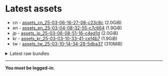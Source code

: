# Latest assets
- cn - [assets_cn_25-03-06-16-27-08-c23c8c](https://github.com/ArknightsAssets/NewAssets/actions/runs/13712537846/artifacts/2708326419) (2.0GiB)
- en - [assets_en_25-03-04-08-32-55-c7c664](https://github.com/ArknightsAssets/NewAssets/actions/runs/13770778934/artifacts/2724179221) (1.9GiB)
- jp - [assets_jp_25-03-06-08-51-16-c4ed1d](https://github.com/ArknightsAssets/NewAssets/actions/runs/13759041250/artifacts/2720433824) (2.0GiB)
- kr - [assets_kr_25-03-03-10-33-41-ce14b7](https://github.com/ArknightsAssets/NewAssets/actions/runs/13759041250/artifacts/2720410232) (1.9GiB)
- tw - [assets_tw_25-03-10-14-34-28-5dba37](https://github.com/ArknightsAssets/NewAssets/actions/runs/13830239036/artifacts/2743755766) (310MiB)

<details>
<summary>Latest raw bundles</summary>

- cn - [bundles_cn_25-03-06-16-27-08-c23c8c](https://github.com/ArknightsAssets/NewAssets/actions/runs/13712537846/artifacts/2708327657) (582MiB)
- en - [bundles_en_25-03-04-08-32-55-c7c664](https://github.com/ArknightsAssets/NewAssets/actions/runs/13770778934/artifacts/2724181276) (437MiB)
- jp - [bundles_jp_25-03-06-08-51-16-c4ed1d](https://github.com/ArknightsAssets/NewAssets/actions/runs/13759041250/artifacts/2720434813) (448MiB)
- kr - [bundles_kr_25-03-03-10-33-41-ce14b7](https://github.com/ArknightsAssets/NewAssets/actions/runs/13759041250/artifacts/2720411243) (438MiB)
- tw - [bundles_tw_25-03-10-14-34-28-5dba37](https://github.com/ArknightsAssets/NewAssets/actions/runs/13830239036/artifacts/2743756313) (138MiB)

</details>

---

**You must be logged-in.**
